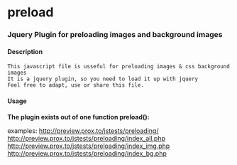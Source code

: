 # preload
### Jquery Plugin for preloading images and background images


#### Description

	This javascript file is usseful for preloading images & css background images 
	It is a jquery plugin, so you need to load it up with jquery
	Feel free to adapt, use or share this file.

#### Usage

**The plugin exists out of one function preload():**

	





examples:
http://preview.prox.to/jstests/preloading/ <br />
http://preview.prox.to/jstests/preloading/index_all.php <br />
http://preview.prox.to/jstests/preloading/index_img.php <br />
http://preview.prox.to/jstests/preloading/index_bg.php <br />